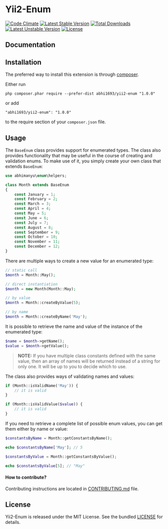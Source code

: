 Yii2-Enum
=========

[![Code Climate](https://codeclimate.com/github/abhi1693/yii2-enum/badges/gpa.svg)](https://codeclimate.com/github/abhi1693/yii2-enum)
[![Latest Stable Version](https://poser.pugx.org/abhi1693/yii2-enum/v/stable.svg)](https://packagist.org/packages/abhi1693/yii2-enum) [![Total Downloads](https://poser.pugx.org/abhi1693/yii2-enum/downloads.svg)](https://packagist.org/packages/abhi1693/yii2-enum) [![Latest Unstable Version](https://poser.pugx.org/abhi1693/yii2-enum/v/unstable.svg)](https://packagist.org/packages/abhi1693/yii2-enum) [![License](https://poser.pugx.org/abhi1693/yii2-enum/license.svg)](https://packagist.org/packages/abhi1693/yii2-enum)

## Documentation

Installation
------------

The preferred way to install this extension is through [composer](http://getcomposer.org/download/).

Either run
```
php composer.phar require --prefer-dist abhi1693/yii2-enum "1.0.0"
```
or add
```
"abhi1693/yii2-enum": "1.0.0"
```
to the require section of your `composer.json` file.

Usage
-----

The `BaseEnum` class provides support for enumerated types. The class also provides functionality that may be useful in the course of creating and validation enums. To make use of it, you simply create your own class that extends `BaseEnum`:

```php
use abhimanyu\enum\helpers;

class Month extends BaseEnum
{
    const January = 1;
    const February = 2;
    const March = 3;
    const April = 4;
    const May = 5;
    const June = 6;
    const July = 7;
    const August = 8;
    const September = 9;
    const October = 10;
    const November = 11;
    const December = 12;
}
```

There are multiple ways to create a new value for an enumerated type:
```php
// static call
$month = Month::May();

// direct instantiation
$month = new Month(Month::May);

// by value
$month = Month::createByValue(5);

// by name
$month = Month::createByName('May');
```

It is possible to retrieve the name and value of the instance of the enumerated type:
```php
$name = $month->getName();
$value = $month->getValue();
```
> **NOTE:** If you have multiple class constants defined with the same value, then an array of names will be returned instead of a string for only one. It will be up to you to decide which to use.

The class also provides ways of validating names and values:
```php
if (Month::isValidName('May')) {
    // it is valid
}

if (Month::isValidValue($value)) {
    // it is valid
}
```

If you need to retrieve a complete list of possible enum values, you can get them either by name or value:
```php
$constantsByName = Month::getConstantsByName();

echo $constantsByName['May']; // 5

$constantsByValue = Month::getConstantsByValue();

echo $constantsByValue[5]; // "May"
```
#### How to contribute?

Contributing instructions are located in [CONTRIBUTING.md](CONTRIBUTING.md) file.

## License

Yii2-Enum is released under the MIT License. See the bundled [LICENSE](LICENSE) for details.
